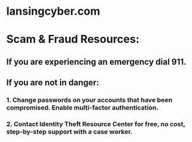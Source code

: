 # lansingcyber.com

# Scam & Fraud Resources:
## If you are experiencing an emergency dial 911.

## If you are not in danger:
### 1. Change passwords on your accounts that have been compromised. Enable multi-factor authentication. 

### 2. Contact Identity Theft Resource Center for free, no cost, step-by-step support with a case worker. 
